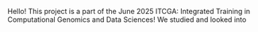 Hello! This project is a part of the June 2025 ITCGA: Integrated Training in Computational Genomics and Data Sciences! We studied and looked into 
